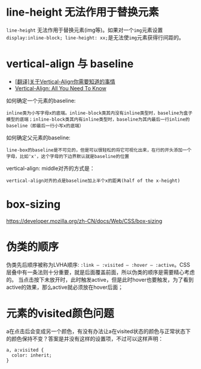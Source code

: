 # line-height 无法作用于替换元素

`line-height` 无法作用于替换元素(img等)。如果对一个`img`元素设置`display:inline-block; line-height: xx;`是无法使`img`元素获得行间距的。

# vertical-align 与 baseline

* [[翻译]关于Vertical-Align你需要知道的事情](https://segmentfault.com/a/1190000002668492)
* [Vertical-Align: All You Need To Know](http://christopheraue.net/2014/03/05/vertical-align/)


如何确定一个元素的baseline:
```
inline类为小写字母x的底端。inline-block类其内没有inline类型时，baseline为盒子模型的底端；inline-block类其内有inline类型时，baseline为其内最后一行inline的baseline（即最后一行小写x的底端）
```

如何确定父元素的baseline:
```
line-box的baseline是不可见的，但是可以很轻松的将它可视化出来，在行的开头添加一个字母，比如'x'，这个字母的下边界默认就是baseline的位置
```

vertical-align: middle对齐的方式是：
```
vertical-align对齐的点是baseline加上半个x的距离(half of the x-height)
```

# box-sizing

https://developer.mozilla.org/zh-CN/docs/Web/CSS/box-sizing

# 伪类的顺序

伪类先后顺序被称为LVHA顺序: `:link — :visited — :hover — :active`。CSS层叠中有一条法则十分重要，就是后面覆盖前面，所以伪类的顺序是需要精心考虑的。
当点击按下未放开时，此时触发active，但是此时hover也要触发，为了看到active的效果，那么active就必须放在hover后面；

# 元素<a>的visited颜色问题

a在点击后会变成另一个颜色，有没有办法让a在visited状态的颜色与正常状态下的颜色保持不变？答案是并没有这样的设置项，不过可以这样声明：
```
a, a:visited {
  color: inherit;
}
```
